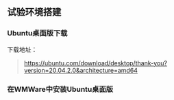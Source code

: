 ## 试验环境搭建

### Ubuntu桌面版下载

下载地址：

> https://ubuntu.com/download/desktop/thank-you?version=20.04.2.0&architecture=amd64

### 在WMWare中安装Ubuntu桌面版